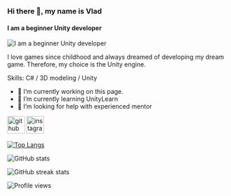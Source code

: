 ### Hi there 👋, my name is Vlad
#### I am a beginner Unity developer
![I am a beginner Unity developer](https://media.giphy.com/media/h408T6Y5GfmXBKW62l/giphy.gif)

I love games since childhood and always dreamed of developing my dream game. Therefore, my choice is the Unity engine.

Skills: C# / 3D modeling / Unity 

- 🔭 I’m currently working on this page. 
- 🌱 I’m currently learning UnityLearn 
- 🤔 I’m looking for help with experienced mentor 


[<img src='https://cdn.jsdelivr.net/npm/simple-icons@3.0.1/icons/github.svg' alt='github' height='40'>](https://github.com/MaryDayGit)  [<img src='https://cdn.jsdelivr.net/npm/simple-icons@3.0.1/icons/instagram.svg' alt='instagram' height='40'>](https://www.instagram.com/https://www.instagram.com/i.eternal.pain//)  

[![Top Langs](https://github-readme-stats.vercel.app/api/top-langs/?username=MaryDayGit)](https://github.com/anuraghazra/github-readme-stats)

![GitHub stats](https://github-readme-stats.vercel.app/api?username=MaryDayGit&show_icons=true)  

![GitHub streak stats](https://github-readme-streak-stats.herokuapp.com/?user=MaryDayGit)  

![Profile views](https://gpvc.arturio.dev/MaryDayGit)  














